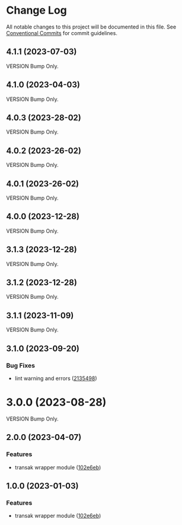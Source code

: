 # Change Log

All notable changes to this project will be documented in this file.
See [Conventional Commits](https://conventionalcommits.org) for commit guidelines.

## 4.1.1 (2023-07-03)

VERSION Bump Only.

## 4.1.0 (2023-04-03)

VERSION Bump Only.

## 4.0.3 (2023-28-02)

VERSION Bump Only.

## 4.0.2 (2023-26-02)

VERSION Bump Only.

## 4.0.1 (2023-26-02)

VERSION Bump Only.

## 4.0.0 (2023-12-28)

VERSION Bump Only.

## 3.1.3 (2023-12-28)

VERSION Bump Only.

## 3.1.2 (2023-12-28)

VERSION Bump Only.

## 3.1.1 (2023-11-09)

VERSION Bump Only.

## 3.1.0 (2023-09-20)

### Bug Fixes

- lint warning and errors ([2135498](https://github.com/bcnmy/biconomy-client-sdk/commit/2135498896beb54d25add820c1521ffa22d5db7c))

# 3.0.0 (2023-08-28)

VERSION Bump Only.

## 2.0.0 (2023-04-07)

### Features

- transak wrapper module ([102e6eb](https://github.com/bcnmy/biconomy-client-sdk/commit/102e6eb5f179e4aff77d1e91973e0b32fa7b8f9a))

## 1.0.0 (2023-01-03)

### Features

- transak wrapper module ([102e6eb](https://github.com/bcnmy/biconomy-client-sdk/commit/102e6eb5f179e4aff77d1e91973e0b32fa7b8f9a))
